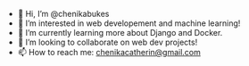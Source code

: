 - 👋 Hi, I’m @chenikabukes
- 👀 I’m interested in web developement and machine learning!
- 🌱 I’m currently learning more about Django and Docker.
- 💞️ I’m looking to collaborate on web dev projects!
- 📫 How to reach me: chenikacatherin@gmail.com



<!---
chenikabukes/chenikabukes is a ✨ special ✨ repository because its `README.md` (this file) appears on your GitHub profile.
You can click the Preview link to take a look at your changes.
--->
